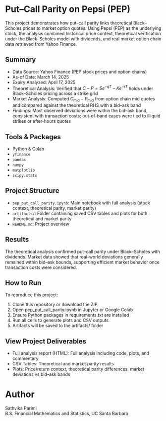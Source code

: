 # Put–Call Parity on Pepsi (PEP)
This project demonstrates how put–call parity links theoretical Black–Scholes prices to market option quotes. Using Pepsi (PEP) as the underlying stock, the analysis combined historical price context, theoretical verification under the Black–Scholes model with dividends, and real market option chain data retrieved from Yahoo Finance.

## Summary
- Data Source: Yahoo Finance (PEP stock prices and option chains)
- As-of Date: March 14, 2025
- Expiry Analyzed: April 17, 2025
- Theoretical Analysis: Verified that $C - P = S e^{-qT} - K e^{-rT}$ holds under Black–Scholes pricing across a strike grid
- Market Analysis: Computed $C_{\text{mid}} - P_{\text{mid}}$ from option chain mid quotes and compared against the theoretical RHS with a bid–ask band
- Findings: Most observed deviations were within the bid–ask band, consistent with transaction costs; out-of-band cases were tied to illiquid strikes or after-hours quotes

## Tools & Packages
- Python & Colab
- `yfinance`
- `pandas`
- `numpy`
- `matplotlib`
- `scipy.stats`

## Project Structure
- `pep_put_call_parity.ipynb`: Main notebook with full analysis (stock context, theoretical parity, market parity)
- `artifacts/`: Folder containing saved CSV tables and plots for both theoretical and market parity
- `README.md`: Project overview

## Results
The theoretical analysis confirmed put–call parity under Black–Scholes with dividends. Market data showed that real-world deviations generally remained within bid–ask bounds, supporting efficient market behavior once transaction costs were considered.

## How to Run
To reproduce this project:
1. Clone this repository or download the ZIP
2. Open pep_put_call_parity.ipynb in Jupyter or Google Colab
3. Ensure Python packages in requirements.txt are installed
4. Run all cells to generate plots and CSV outputs
5. Artifacts will be saved to the artifacts/ folder

## View Project Deliverables
- Full analysis report (HTML): Full analysis including code, plots, and commentary
- CSV Tables: Theoretical and market parity results
- Plots: Price/return context, theoretical parity differences, market deviations vs bid–ask bands

# Author
Sathvika Parimi  
B.S. Financial Mathematics and Statistics, UC Santa Barbara
